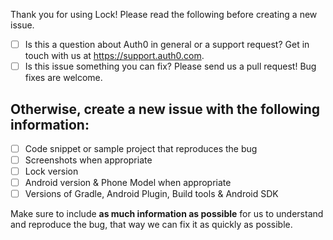 Thank you for using Lock! Please read the following before creating a new issue.

- [ ] Is this a question about Auth0 in general or a support request? Get in touch with us at https://support.auth0.com.
- [ ] Is this issue something you can fix? Please send us a pull request! Bug fixes are welcome.

Otherwise, create a new issue with the following information:
-------------------------------------------------------------

- [ ] Code snippet or sample project that reproduces the bug
- [ ] Screenshots when appropriate
- [ ] Lock version
- [ ] Android version & Phone Model when appropriate
- [ ] Versions of Gradle, Android Plugin, Build tools & Android SDK

Make sure to include **as much information as possible** for us to understand and reproduce the bug, that way we can fix it as quickly as possible.
